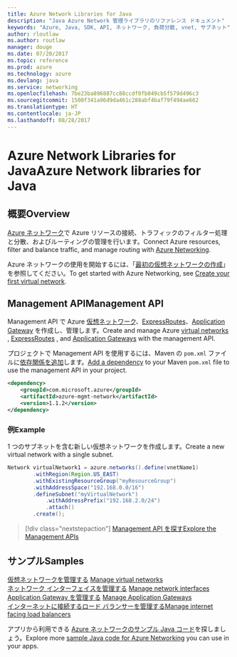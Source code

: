```yaml
---
title: Azure Network Libraries for Java
description: "Java Azure Network 管理ライブラリのリファレンス ドキュメント"
keywords: "Azure, Java, SDK, API, ネットワーク, 負荷分散, vnet, サブネット"
author: rloutlaw
ms.author: routlaw
manager: douge
ms.date: 07/20/2017
ms.topic: reference
ms.prod: azure
ms.technology: azure
ms.devlang: java
ms.service: networking
ms.openlocfilehash: 7be23ba896887cc88ccdf0fb049cb5f579d496c3
ms.sourcegitcommit: 1500f341a96d9da461c288abf4baf79f494ae662
ms.translationtype: HT
ms.contentlocale: ja-JP
ms.lasthandoff: 08/28/2017
---
```

# <a name="azure-network-libraries-for-java"></a><span data-ttu-id="55270-104">Azure Network Libraries for Java</span><span class="sxs-lookup"><span data-stu-id="55270-104">Azure Network libraries for Java</span></span>

## <a name="overview"></a><span data-ttu-id="55270-105">概要</span><span class="sxs-lookup"><span data-stu-id="55270-105">Overview</span></span>

<span data-ttu-id="55270-106">[Azure ネットワーク](/azure/networking/networking-overview)で Azure リソースの接続、トラフィックのフィルター処理と分散、およびルーティングの管理を行います。</span><span class="sxs-lookup"><span data-stu-id="55270-106">Connect Azure resources, filter and balance traffic, and manage routing with [Azure Networking](/azure/networking/networking-overview).</span></span>

<span data-ttu-id="55270-107">Azure ネットワークの使用を開始するには、「[最初の仮想ネットワークの作成](/azure/virtual-network/virtual-network-get-started-vnet-subnet)」を参照してください。</span><span class="sxs-lookup"><span data-stu-id="55270-107">To get started with Azure Networking, see [Create your first virtual network](/azure/virtual-network/virtual-network-get-started-vnet-subnet).</span></span>

## <a name="management-api"></a><span data-ttu-id="55270-108">Management API</span><span class="sxs-lookup"><span data-stu-id="55270-108">Management API</span></span>

<span data-ttu-id="55270-109">Management API で Azure [仮想ネットワーク](/azure/virtual-network/virtual-networks-overview)、[ExpressRoutes](/azure/expressroute/)、[Application Gateway](/azure/application-gateway/) を作成し、管理します。</span><span class="sxs-lookup"><span data-stu-id="55270-109">Create and manage Azure [virtual networks](/azure/virtual-network/virtual-networks-overview) , [ExpressRoutes](/azure/expressroute/) , and [Application Gateways](/azure/application-gateway/) with the management API.</span></span>

<span data-ttu-id="55270-110">プロジェクトで Management API を使用するには、Maven の `pom.xml` ファイルに[依存関係を追加](https://maven.apache.org/guides/getting-started/index.html#How_do_I_use_external_dependencies)します。</span><span class="sxs-lookup"><span data-stu-id="55270-110">[Add a dependency](https://maven.apache.org/guides/getting-started/index.html#How_do_I_use_external_dependencies) to your Maven `pom.xml` file to use the management API in your project.</span></span>  

```XML
<dependency>
    <groupId>com.microsoft.azure</groupId>
    <artifactId>azure-mgmt-network</artifactId>
    <version>1.1.2</version>
</dependency>
```   

### <a name="example"></a><span data-ttu-id="55270-111">例</span><span class="sxs-lookup"><span data-stu-id="55270-111">Example</span></span>

<span data-ttu-id="55270-112">1 つのサブネットを含む新しい仮想ネットワークを作成します。</span><span class="sxs-lookup"><span data-stu-id="55270-112">Create a new virtual network with a single subnet.</span></span>

```java
Network virtualNetwork1 = azure.networks().define(vnetName1)
        .withRegion(Region.US_EAST)
        .withExistingResourceGroup("myResourceGroup")
        .withAddressSpace("192.168.0.0/16")
        .defineSubnet("myVirtualNetwork")
            .withAddressPrefix("192.168.2.0/24")
            .attach()
        .create();
```

> [!div class="nextstepaction"]
> [<span data-ttu-id="55270-113">Management API を探す</span><span class="sxs-lookup"><span data-stu-id="55270-113">Explore the Management APIs</span></span>](/java/api/overview/azure/networking/managementapi)

## <a name="samples"></a><span data-ttu-id="55270-114">サンプル</span><span class="sxs-lookup"><span data-stu-id="55270-114">Samples</span></span>

<span data-ttu-id="55270-115">[仮想ネットワークを管理する](https://github.com/Azure-Samples/network-java-manage-virtual-network) </span><span class="sxs-lookup"><span data-stu-id="55270-115">[Manage virtual networks](https://github.com/Azure-Samples/network-java-manage-virtual-network) </span></span>  
<span data-ttu-id="55270-116">[ネットワーク インターフェイスを管理する](https://github.com/Azure-Samples/network-java-manage-network-interface) </span><span class="sxs-lookup"><span data-stu-id="55270-116">[Manage network interfaces](https://github.com/Azure-Samples/network-java-manage-network-interface) </span></span>  
<span data-ttu-id="55270-117">[Application Gateway を管理する](https://github.com/Azure-Samples/application-gateway-java-manage-simple-application-gateways) </span><span class="sxs-lookup"><span data-stu-id="55270-117">[Manage Application Gateways](https://github.com/Azure-Samples/application-gateway-java-manage-simple-application-gateways) </span></span>  
[<span data-ttu-id="55270-118">インターネットに接続するロード バランサーを管理する</span><span class="sxs-lookup"><span data-stu-id="55270-118">Manage internet facing load balancers</span></span>](https://github.com/Azure-Samples/network-java-manage-internet-facing-load-balancers)   

<span data-ttu-id="55270-119">アプリから利用できる [Azure ネットワークのサンプル Java コード](https://azure.microsoft.com/resources/samples/?platform=java&term=network)を探しましょう。</span><span class="sxs-lookup"><span data-stu-id="55270-119">Explore more [sample Java code for Azure Networking](https://azure.microsoft.com/resources/samples/?platform=java&term=network) you can use in your apps.</span></span>
